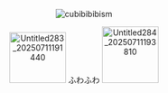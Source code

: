<p align="center"> <img src="https://komarev.com/ghpvc/?username=cubibibibism&label=fuwa　fuwa　&color=FFCFC8&style=flat" alt="cubibibibism" /> </p>

<p align="center"> <img width="100" height="90" alt="Untitled283_20250711191440" src="https://github.com/user-attachments/assets/ed691e98-1cf0-4ca3-98af-39c9b7ea041f" /> ふわふわ


<img width="100" height="100" alt="Untitled284_20250711193810" src="https://github.com/user-attachments/assets/682b90e5-1407-44ae-b568-9aeda8ce2193" />
